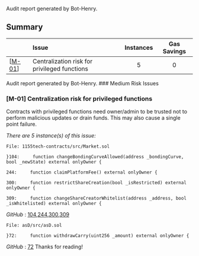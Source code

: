 Audit report generated by Bot-Henry.

## Summary

| |Issue|Instances| Gas Savings
|-|:-|:-:|:-:|
| [[M-01](#m-01)] | Centralization risk for privileged functions | 5| 0|


 Audit report generated by Bot-Henry. ### Medium Risk Issues


### [M-01]<a name="m-01"></a> Centralization risk for privileged functions
Contracts with privileged functions need owner/admin to be trusted not to perform malicious updates or drain funds. This may also cause a single point failure.

*There are 5 instance(s) of this issue:*

```solidity
File: 1155tech-contracts/src/Market.sol

}104:     function changeBondingCurveAllowed(address _bondingCurve, bool _newState) external onlyOwner {

244:     function claimPlatformFee() external onlyOwner {

300:     function restrictShareCreation(bool _isRestricted) external onlyOwner {

309:     function changeShareCreatorWhitelist(address _address, bool _isWhitelisted) external onlyOwner {
```


*GitHub* : [104](https://github.com/code-423n4/2023-11-canto/blob/516099801101950ac9e1117a70e095b06f9bf6a1/1155tech-contracts/src/Market.sol#L104),[244](https://github.com/code-423n4/2023-11-canto/blob/516099801101950ac9e1117a70e095b06f9bf6a1/1155tech-contracts/src/Market.sol#L244),[300](https://github.com/code-423n4/2023-11-canto/blob/516099801101950ac9e1117a70e095b06f9bf6a1/1155tech-contracts/src/Market.sol#L300),[309](https://github.com/code-423n4/2023-11-canto/blob/516099801101950ac9e1117a70e095b06f9bf6a1/1155tech-contracts/src/Market.sol#L309)

```solidity
File: asD/src/asD.sol

}72:     function withdrawCarry(uint256 _amount) external onlyOwner {
```


*GitHub* : [72](https://github.com/code-423n4/2023-11-canto/blob/516099801101950ac9e1117a70e095b06f9bf6a1/asD/src/asD.sol#L72) Thanks for reading!